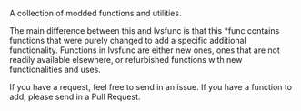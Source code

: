 A collection of modded functions and utilities.

The main difference between this and lvsfunc is that this *func contains functions that were purely changed to add a specific additional functionality.
Functions in lvsfunc are either new ones, ones that are not readily available elsewhere, or refurbished functions with new functionalities and uses.

If you have a request, feel free to send in an issue.
If you have a function to add, please send in a Pull Request.